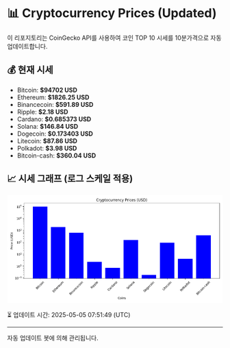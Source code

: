 
# 📊 Cryptocurrency Prices (Updated)

이 리포지토리는 CoinGecko API를 사용하여 코인 TOP 10 시세를 10분가격으로 자동 업데이트합니다.

## 💰 현재 시세
- Bitcoin: **$94702 USD**
- Ethereum: **$1826.25 USD**
- Binancecoin: **$591.89 USD**
- Ripple: **$2.18 USD**
- Cardano: **$0.685373 USD**
- Solana: **$146.84 USD**
- Dogecoin: **$0.173403 USD**
- Litecoin: **$87.86 USD**
- Polkadot: **$3.98 USD**
- Bitcoin-cash: **$360.04 USD**

## 📈 시세 그래프 (로그 스케일 적용)
![Crypto Prices](crypto_prices.png)

⏳ 업데이트 시간: 2025-05-05 07:51:49 (UTC)

---
자동 업데이트 봇에 의해 관리됩니다.
